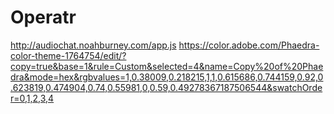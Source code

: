 # Operatr

http://audiochat.noahburney.com/app.js
https://color.adobe.com/Phaedra-color-theme-1764754/edit/?copy=true&base=1&rule=Custom&selected=4&name=Copy%20of%20Phaedra&mode=hex&rgbvalues=1,0.38009,0.218215,1,1,0.615686,0.744159,0.92,0.623819,0.474904,0.74,0.55981,0,0.59,0.49278367187506544&swatchOrder=0,1,2,3,4
